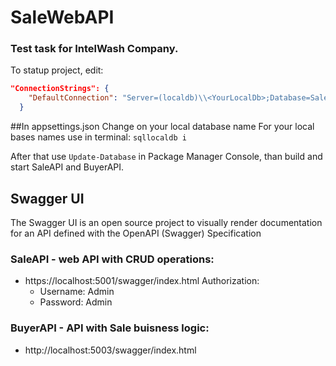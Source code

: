 # SaleWebAPI

### Test task for IntelWash Company. 

To statup project, edit:

```json
"ConnectionStrings": {
    "DefaultConnection": "Server=(localdb)\\<YourLocalDb>;Database=SaleAPIDb,Trusted_Connection=True"
  }
  ```

##In appsettings.json
Change <YourLocalDb> on your local database name
For your local bases names use in terminal: 
``sqllocaldb i``

After that use ``Update-Database`` in Package Manager Console, than build and start SaleAPI and BuyerAPI.

## Swagger UI

The Swagger UI is an open source project to visually render documentation for an API defined with the OpenAPI (Swagger) Specification

### SaleAPI - web API with CRUD operations:
- https://localhost:5001/swagger/index.html
    Authorization:
    - Username: Admin
    - Password: Admin

### BuyerAPI - API with Sale buisness logic:
- http://localhost:5003/swagger/index.html
